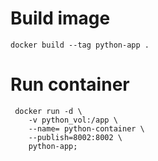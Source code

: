 # Build image
```
docker build --tag python-app .
```
# Run container
```
 docker run -d \
    -v python_vol:/app \
    --name= python-container \
    --publish=8002:8002 \
    python-app;
```
